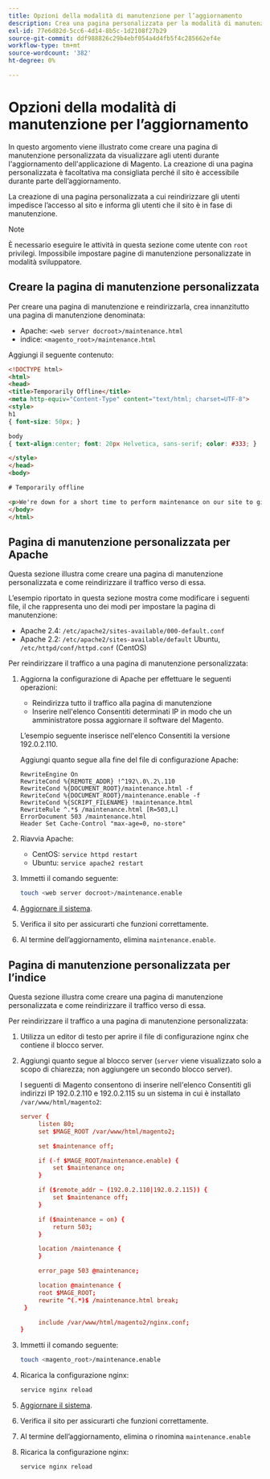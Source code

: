 ```yaml
---
title: Opzioni della modalità di manutenzione per l’aggiornamento
description: Crea una pagina personalizzata per la modalità di manutenzione che i clienti possono visualizzare nella vetrina di Adobe Commerce durante l’esecuzione di un aggiornamento.
exl-id: 77e6d82d-5cc6-4d14-8b5c-1d2108f27b29
source-git-commit: ddf988826c29b4ebf054a4d4fb5f4c285662ef4e
workflow-type: tm+mt
source-wordcount: '382'
ht-degree: 0%

---
```


# Opzioni della modalità di manutenzione per l’aggiornamento

In questo argomento viene illustrato come creare una pagina di manutenzione personalizzata da visualizzare agli utenti durante l&#39;aggiornamento dell&#39;applicazione di Magento. La creazione di una pagina personalizzata è facoltativa ma consigliata perché il sito è accessibile durante parte dell’aggiornamento.

La creazione di una pagina personalizzata a cui reindirizzare gli utenti impedisce l’accesso al sito e informa gli utenti che il sito è in fase di manutenzione.

>[!NOTE]
>
>È necessario eseguire le attività in questa sezione come utente con `root` privilegi. Impossibile impostare pagine di manutenzione personalizzate in modalità sviluppatore.

## Creare la pagina di manutenzione personalizzata

Per creare una pagina di manutenzione e reindirizzarla, crea innanzitutto una pagina di manutenzione denominata:

- Apache: `<web server docroot>/maintenance.html`
- indice: `<magento_root>/maintenance.html`

Aggiungi il seguente contenuto:

```html
<!DOCTYPE html>
<html>
<head>
<title>Temporarily Offline</title>
<meta http-equiv="Content-Type" content="text/html; charset=UTF-8">
<style>
h1
{ font-size: 50px; }

body
{ text-align:center; font: 20px Helvetica, sans-serif; color: #333; }

</style>
</head>
<body>

# Temporarily offline

<p>We're down for a short time to perform maintenance on our site to give you the best possible experience. Check back soon!</p>
</body>
</html>
```

## Pagina di manutenzione personalizzata per Apache

Questa sezione illustra come creare una pagina di manutenzione personalizzata e come reindirizzare il traffico verso di essa.

L’esempio riportato in questa sezione mostra come modificare i seguenti file, il che rappresenta uno dei modi per impostare la pagina di manutenzione:

- Apache 2.4: `/etc/apache2/sites-available/000-default.conf`
- Apache 2.2: `/etc/apache2/sites-available/default` Ubuntu, `/etc/httpd/conf/httpd.conf` (CentOS)

Per reindirizzare il traffico a una pagina di manutenzione personalizzata:

1. Aggiorna la configurazione di Apache per effettuare le seguenti operazioni:

   - Reindirizza tutto il traffico alla pagina di manutenzione
   - Inserire nell&#39;elenco Consentiti determinati IP in modo che un amministratore possa aggiornare il software del Magento.

   L’esempio seguente inserisce nell&#39;elenco Consentiti la versione 192.0.2.110.

   Aggiungi quanto segue alla fine del file di configurazione Apache:

   ```terminal
   RewriteEngine On
   RewriteCond %{REMOTE_ADDR} !^192\.0\.2\.110
   RewriteCond %{DOCUMENT_ROOT}/maintenance.html -f
   RewriteCond %{DOCUMENT_ROOT}/maintenance.enable -f
   RewriteCond %{SCRIPT_FILENAME} !maintenance.html
   RewriteRule ^.*$ /maintenance.html [R=503,L]
   ErrorDocument 503 /maintenance.html
   Header Set Cache-Control "max-age=0, no-store"
   ```

1. Riavvia Apache:

   - CentOS: `service httpd restart`
   - Ubuntu: `service apache2 restart`

1. Immetti il comando seguente:

   ```bash
   touch <web server docroot>/maintenance.enable
   ```

1. [Aggiornare il sistema](../implementation/perform-upgrade.md).
1. Verifica il sito per assicurarti che funzioni correttamente.
1. Al termine dell’aggiornamento, elimina `maintenance.enable`.

## Pagina di manutenzione personalizzata per l’indice

Questa sezione illustra come creare una pagina di manutenzione personalizzata e come reindirizzare il traffico verso di essa.

Per reindirizzare il traffico a una pagina di manutenzione personalizzata:

1. Utilizza un editor di testo per aprire il file di configurazione nginx che contiene il blocco server.
1. Aggiungi quanto segue al blocco server (`server` viene visualizzato solo a scopo di chiarezza; non aggiungere un secondo blocco server).

   I seguenti di Magento consentono di inserire nell&#39;elenco Consentiti gli indirizzi IP 192.0.2.110 e 192.0.2.115 su un sistema in cui è installato `/var/www/html/magento2`:

   ```conf
   server {
        listen 80;
        set $MAGE_ROOT /var/www/html/magento2;
   
        set $maintenance off;
   
        if (-f $MAGE_ROOT/maintenance.enable) {
            set $maintenance on;
        }
   
        if ($remote_addr ~ (192.0.2.110|192.0.2.115)) {
            set $maintenance off;
        }
   
        if ($maintenance = on) {
            return 503;
        }
   
        location /maintenance {
        }
   
        error_page 503 @maintenance;
   
        location @maintenance {
        root $MAGE_ROOT;
        rewrite ^(.*)$ /maintenance.html break;
    }
   
        include /var/www/html/magento2/nginx.conf;
   }
   ```

1. Immetti il comando seguente:

   ```bash
   touch <magento_root>/maintenance.enable
   ```

1. Ricarica la configurazione nginx:

   ```bash
   service nginx reload
   ```

1. [Aggiornare il sistema](../implementation/perform-upgrade.md).
1. Verifica il sito per assicurarti che funzioni correttamente.
1. Al termine dell’aggiornamento, elimina o rinomina `maintenance.enable`
1. Ricarica la configurazione nginx:

   ```bash
   service nginx reload
   ```
